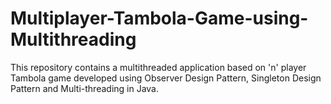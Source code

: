 # Multiplayer-Tambola-Game-using-Multithreading
This repository contains a multithreaded application based on 'n' player Tambola game developed using Observer Design Pattern, Singleton Design Pattern and Multi-threading in Java.
